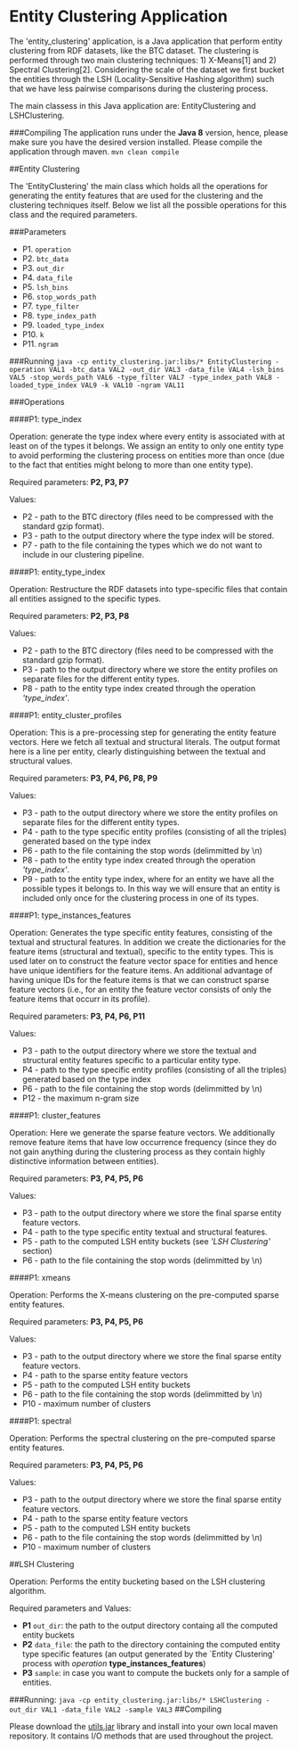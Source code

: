 # Entity Clustering Application
The 'entity_clustering' application, is a Java application that perform entity clustering from RDF datasets, like the BTC dataset. The clustering is performed through two main clustering techniques: 1) X-Means[1] and 2) Spectral Clustering[2]. 
Considering the scale of the dataset we first bucket the entities through the LSH (Locality-Sensitive Hashing algorithm) such that we have less pairwise comparisons during the clustering process.

The main classess in this Java application are: EntityClustering and LSHClustering. 

###Compiling
The application runs under the **Java 8** version, hence, please make sure you have the desired version installed. Please compile the application through maven. 
```mvn clean compile```

##Entity Clustering

The 'EntityClustering' the main class which holds all the operations for generating the entity features that are used for the clustering and the clustering techniques itself. Below we list all the possible operations for this class and the required parameters.

###Parameters
* P1. ```operation```
* P2. ```btc_data```
* P3. ```out_dir```
* P4. ```data_file```
* P5. ```lsh_bins```
* P6. ```stop_words_path```
* P7. ```type_filter```
* P8. ```type_index_path```
* P9. ```loaded_type_index```
* P10. ```k```
* P11. ```ngram```

###Running
```java -cp entity_clustering.jar:libs/* EntityClustering -operation VAL1 -btc_data VAL2 -out_dir VAL3 -data_file VAL4 -lsh_bins VAL5 -stop_words_path VAL6 -type_filter VAL7 -type_index_path VAL8 -loaded_type_index VAL9 -k VAL10 -ngram VAL11```


###Operations

####P1:  type_index

Operation: generate the type index where every entity is associated with at least on of the types it belongs. We assign an entity to only one entity type to avoid performing the clustering process on entities more than once (due to the fact that entities might belong to more than one entity type).

Required parameters: **P2, P3, P7**

Values: 
* P2 - path to the BTC directory (files need to be compressed with the standard gzip format).
* P3 - path to the output directory where the type index will be stored.
* P7 - path to the file containing the types which we do not want to include in our clustering pipeline.

####P1:  entity_type_index

Operation: Restructure the RDF datasets into type-specific files that contain all entities assigned to the specific types. 

Required parameters: **P2, P3, P8**

Values:
* P2 - path to the BTC directory (files need to be compressed with the standard gzip format).
* P3 - path to the output directory where we store the entity profiles on separate files for the different entity types.
* P8 - path to the entity type index created through the operation _'type_index'_.

####P1:  entity_cluster_profiles

Operation: This is a pre-processing step for generating the entity feature vectors. Here we fetch all textual and structural literals. The output format here is a line per entity, clearly distinguishing between the textual and structural values.

Required parameters: **P3, P4, P6, P8, P9**

Values:
* P3 - path to the output directory where we store the entity profiles on separate files for the different entity types.
* P4 - path to the type specific entity profiles (consisting of all the triples) generated based on the type index
* P6 - path to the file containing the stop words (delimmitted by \n)
* P8 - path to the entity type index created through the operation _'type_index'_.
* P9 - path to the entity type index, where for an entity we have all the possible types it belongs to. In this way we will ensure that an entity is included only once for the clustering process in one of its types.

####P1:  type_instances_features

Operation: Generates the type specific entity features, consisting of the textual and structural features. In addition we create the dictionaries for the feature items (structural and textual), specific to the entity types. This is used later on to construct the feature vector space for entities and hence have unique identifiers for the feature items. An additional advantage of having unique IDs for the feature items is that we can construct sparse feature vectors (i.e., for an entity the feature vector consists of only the feature items that occurr in its profile).

Required parameters: **P3, P4, P6, P11**

Values:
* P3 - path to the output directory where we store the textual and structural entity features specific to a particular entity type.
* P4 - path to the type specific entity profiles (consisting of all the triples) generated based on the type index
* P6 - path to the file containing the stop words (delimmitted by \n)
* P12 - the maximum n-gram size

####P1:  cluster_features

Operation: Here we generate the sparse feature vectors. We additionally remove feature items that have low occurrence frequency (since they do not gain anything during the clustering process as they contain highly distinctive information between entities).

Required parameters: **P3, P4, P5, P6**

Values:
* P3 - path to the output directory where we store the final sparse entity feature vectors.
* P4 - path to the type specific entity textual and structural features.
* P5 - path to the computed LSH entity buckets (see _'LSH Clustering'_ section)
* P6 - path to the file containing the stop words (delimmitted by \n)

####P1:  xmeans

Operation: Performs the X-means clustering on the pre-computed sparse entity features.

Required parameters: **P3, P4, P5, P6**

Values:
* P3 - path to the output directory where we store the final sparse entity feature vectors.
* P4 - path to the sparse entity feature vectors
* P5 - path to the computed LSH entity buckets
* P6 - path to the file containing the stop words (delimmitted by \n)
* P10 - maximum number of clusters

####P1:  spectral

Operation: Performs the spectral clustering on the pre-computed sparse entity features.

Required parameters: **P3, P4, P5, P6**

Values:
* P3 - path to the output directory where we store the final sparse entity feature vectors.
* P4 - path to the sparse entity feature vectors
* P5 - path to the computed LSH entity buckets
* P6 - path to the file containing the stop words (delimmitted by \n)
* P10 - maximum number of clusters

##LSH Clustering

Operation: Performs the entity bucketing based on the LSH clustering algorithm.

Required parameters and Values: 
* **P1** ```out_dir```: the path to the output directory containg all the computed entity buckets
* **P2** ```data_file```: the path to the directory containing the computed entity type specific features (an output generated by the `Entity Clustering' process with _operation_ **type_instances_features**)
* **P3** ```sample```: in case you want to compute the buckets only for a sample of entities. 

###Running:
```java -cp entity_clustering.jar:libs/* LSHClustering -out_dir VAL1 -data_file VAL2 -sample VAL3```
##Compiling

Please download the <a href=''>utils.jar</a> library and install into your own local maven repository. It contains I/O methods that are used throughout the project.
